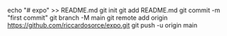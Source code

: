 echo "# expo" >> README.md
git init
git add README.md
git commit -m "first commit"
git branch -M main
git remote add origin https://github.com/riccardosorce/expo.git
git push -u origin main
